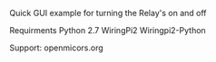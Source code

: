 Quick GUI example for turning the Relay's on and off

Requirments 
Python 2.7
WiringPi2 
Wiringpi2-Python

Support:
openmicors.org

